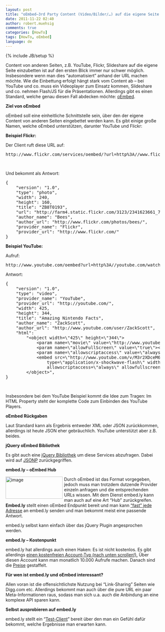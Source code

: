 ```yaml
---
layout: post
title: "oEmbed–3rd Party Content (Video/Bilder/…) auf die eigene Seite einbetten"
date: 2011-11-22 02:40
author: robert.muehsig
comments: true
categories: [HowTo]
tags: [HowTo, oEmbed]
language: de
---
```

{% include JB/setup %}
<p>Content von anderen Seiten, z.B. YouTube, Flickr, Slideshare auf die eigene Seite einzubetten ist auf den ersten Blick immer nur schwer möglich. Insbesondere wenn man dies “automatisiert” anhand der URL machen möchte. Wie die Einbettung erfolgt hängt stark vom Content ab – bei YouTube und co. muss ein Videoplayer zum Einsatz kommen, Slideshare und co. nehmen Flash/JS für die Präsentationen. Allerdings gibt es einen Standard, welche genau diesen Fall abdecken möchte: <a href="http://oembed.com/">oEmbed</a>.</p> <p><strong>Ziel von oEmbed</strong></p> <p>oEmbed soll eine einheitliche Schnittstelle sein, über den der eigene Content von anderen Seiten eingebettet werden kann. Es gibt einige große Namen, welche oEmbed unterstützen, darunter YouTube und Flickr:</p> <p><strong>Beispiel Flickr:</strong></p> <p>Der Client ruft diese URL auf:</p> <div style="padding-bottom: 0px; margin: 0px; padding-left: 0px; padding-right: 0px; display: inline; float: none; padding-top: 0px" id="scid:812469c5-0cb0-4c63-8c15-c81123a09de7:c0f0885e-4603-4d8a-af93-59984ad912ca" class="wlWriterEditableSmartContent"><pre name="code" class="c#">http://www.flickr.com/services/oembed/?url=http%3A//www.flickr.com/photos/bees/2341623661/</pre></div>
<p>&nbsp;</p>
<p>Und bekommt als Antwort:</p>
<div style="padding-bottom: 0px; margin: 0px; padding-left: 0px; padding-right: 0px; display: inline; float: none; padding-top: 0px" id="scid:812469c5-0cb0-4c63-8c15-c81123a09de7:107f45b2-dba6-42a7-88de-8e209262b0ad" class="wlWriterEditableSmartContent"><pre name="code" class="c#">{
	"version": "1.0",
	"type": "photo",
	"width": 240,
	"height": 160,
	"title": "ZB8T0193",
	"url": "http://farm4.static.flickr.com/3123/2341623661_7c99f48bbf_m.jpg",
	"author_name": "Bees",
	"author_url": "http://www.flickr.com/photos/bees/",
	"provider_name": "Flickr",
	"provider_url": "http://www.flickr.com/"
}</pre></div>

<p><strong>Beispiel YouTube:</strong></p>
<p>Aufruf:</p>
<div style="padding-bottom: 0px; margin: 0px; padding-left: 0px; padding-right: 0px; display: inline; float: none; padding-top: 0px" id="scid:812469c5-0cb0-4c63-8c15-c81123a09de7:01e64ad9-55cb-4467-893e-ea4332ea0355" class="wlWriterEditableSmartContent"><pre name="code" class="c#">http://www.youtube.com/oembed?url=http%3A//youtube.com/watch%3Fv%3DM3r2XDceM6A&amp;format=json</pre></div>
<p>Antwort:</p>
<div style="padding-bottom: 0px; margin: 0px; padding-left: 0px; padding-right: 0px; display: inline; float: none; padding-top: 0px" id="scid:812469c5-0cb0-4c63-8c15-c81123a09de7:04b1503b-8fae-4912-bd8f-de81964cb6c7" class="wlWriterEditableSmartContent"><pre name="code" class="c#">{
	"version": "1.0",
	"type": "video",
	"provider_name": "YouTube",
	"provider_url": "http://youtube.com/",
	"width": 425,
	"height": 344,
	"title": "Amazing Nintendo Facts",
	"author_name": "ZackScott",
	"author_url": "http://www.youtube.com/user/ZackScott",
	"html":
		"&lt;object width=\"425\" height=\"344\"&gt;
			&lt;param name=\"movie\" value=\"http://www.youtube.com/v/M3r2XDceM6A&amp;fs=1\"&gt;&lt;/param&gt;
			&lt;param name=\"allowFullScreen\" value=\"true\"&gt;&lt;/param&gt;
			&lt;param name=\"allowscriptaccess\" value=\"always\"&gt;&lt;/param&gt;
			&lt;embed src=\"http://www.youtube.com/v/M3r2XDceM6A&amp;fs=1\"
				type=\"application/x-shockwave-flash\" width=\"425\" height=\"344\"
				allowscriptaccess=\"always\" allowfullscreen=\"true\"&gt;&lt;/embed&gt;
		&lt;/object&gt;",
}</pre></div>
<p>&nbsp;</p>
<p>Insbesondere bei dem YouTube Beispiel kommt die Idee zum Tragen: Im HTML Property steht der komplette Code zum Einbinden des YouTube Players.</p>
<p><strong>oEmbed Rückgaben</strong></p>
<p>Laut Standard kann als Ergebnis entweder XML oder JSON zurückkommen, allerdings ist heute JSON eher gebräuchlich. YouTube unterstützt aber z.B. beides.</p>
<p><strong>jQuery oEmbed Bibliothek</strong></p>
<p>Es gibt auch eine <a href="http://code.google.com/p/jquery-oembed/">jQuery Bibliothek</a> um diese Services abzufragen. Dabei wird auf <a href="{{BASE_PATH}}/2009/12/11/howto-cross-domain-ajax-mit-jsonp-und-asp-net/">JSONP</a> zurückgegriffen.</p>
<p><strong>embed.ly – oEmbed Hub</strong></p>
<p><a href="{{BASE_PATH}}/assets/wp-images-de/image1393.png"><img style="background-image: none; border-bottom: 0px; border-left: 0px; margin: 0px 5px 0px 0px; padding-left: 0px; padding-right: 0px; display: inline; float: left; border-top: 0px; border-right: 0px; padding-top: 0px" title="image" border="0" alt="image" align="left" src="{{BASE_PATH}}/assets/wp-images-de/image_thumb575.png" width="186" height="72"></a></p>
<p>Durch oEmbed ist das Format vorgegeben, jedoch muss man trotzdem dutzende Provider einzeln anfragen und die entsprechenden URLs wissen. Mit dem Dienst embed.ly kann man auch auf eine Art “Hub” zurückgreifen. <strong>Embed.ly</strong> stellt einen oEmbed Endpunkt bereit und man kann <a href="http://embed.ly/providers">“fast” jede Adresse</a> an embed.ly senden und man bekommt meist eine passende Antwort.</p>
<p>embed.ly selbst kann einfach über das jQuery Plugin angesprochen werden. </p>
<p><strong>embed.ly – Kostenpunkt</strong></p>
<p>embed.ly hat allerdings auch einen Haken: Es ist nicht kostenlos. Es gibt allerdings <a href="http://embed.ly/pricing">einen kostenfreien Account-Typ (nach unten scrollen!).</a> Über diesen Account kann man monatlich 10.000 Aufrufe machen. Danach sind die <a href="http://embed.ly/pricing">Preise</a> gestaffelt.</p>
<p><strong>Für wen ist embed.ly und oEmbed interessant?</strong></p>
<p>Allen voran ist die offensichtlichste Nutzung bei “Link-Sharing” Seiten wie Digg.com etc. Allerdings bekommt man auch über die pure URL ein paar Meta-Informationen raus, sodass man sich u.a. auch die Anbindung an eine komplexe API sparen kann.</p>
<p><strong>Selbst ausprobieren auf embed.ly</strong></p>
<p>embed.ly stellt ein “<a href="http://embed.ly/docs/explore/oembed?url=http%3A%2F%2Fvimeo.com%2F18150336">Test-Client</a>” bereit über den man ein Gefühl dafür bekommt, welche Ergebnisse man erwarten kann. </p>
